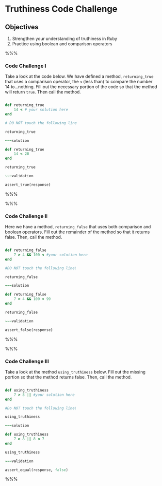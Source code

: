 # Truthiness Code Challenge

## Objectives

1. Strengthen your understanding of truthiness in Ruby
2. Practice using boolean and comparison operators

%%%

### Code Challenge I

Take a look at the code below. We have defined a method, `returning_true` that uses a comparison operator, the `<` (less than) to compare the number 14 to...nothing. Fill out the necessary portion of the code so that the method will return `true`. Then call the method.

~~~ruby

def returning_true
	14 < # your solution here
end

# DO NOT touch the following line

returning_true

~~~solution

def returning_true
	14 < 20
end

returning_true

~~~validation

assert_true(response)

~~~

%%%

%%%

### Code Challenge II

Here we have a method, `returning_false` that uses both comparison and boolean operators. Fill out the remainder of the method so that it returns false. Then, call the method.

~~~ruby

def returning_false
	7 > 4 && 100 < #your solution here
end

#DO NOT touch the following line!

returning_false

~~~solution

def returning_false
	7 > 4 && 100 < 99
end

returning_false

~~~validation

assert_false(response)

~~~

%%%

%%%

### Code Challenge III

Take a look at the method `using_truthiness` below. Fill out the missing portion so that the method returns false. Then, call the method.

~~~ruby

def using_truthiness
	7 > 8 || #your solution here
end

#Do NOT touch the following line!

using_truthiness

~~~solution

def using_truthiness
	7 > 8 || 8 < 7
end

using_truthiness

~~~validation

assert_equal(response, false)

~~~

%%%
